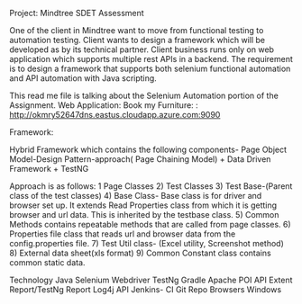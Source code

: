 Project: Mindtree SDET Assessment 


One of the client in Mindtree want to move from functional testing to automation testing. Client wants to design a framework which will be developed as by its technical partner. Client business runs only on web application which supports multiple rest APIs in a backend. The requirement is to design a framework that supports both selenium functional automation and API automation with Java scripting.

This read me file is talking about the Selenium Automation portion of the Assignment.
Web Application: Book my Furniture: : http://okmry52647dns.eastus.cloudapp.azure.com:9090 

Framework:

Hybrid Framework which contains the following components-
Page Object Model-Design Pattern-approach( Page Chaining Model)
+
Data Driven Framework
+
TestNG

Approach is as follows:
1  Page Classes
2) Test Classes
3) Test Base-(Parent class of the test classes)
4) Base Class- Base class is for driver and browser set up. It extends Read Properties class from which it is getting browser and url data. This is inherited by the testbase class.
5) Common Methods contains repeatable methods that are called from page classes.
6) Properties file class that reads url and browser data from the config.properties file.
7) Test Util class- (Excel utility, Screenshot method)
8) External data sheet(xls format)
9) Common Constant class contains common static data.

Technology
Java
Selenium Webdriver
TestNg
Gradle
Apache POI API
Extent Report/TestNg Report
Log4j API
Jenkins- CI
Git Repo
Browsers
Windows







  
